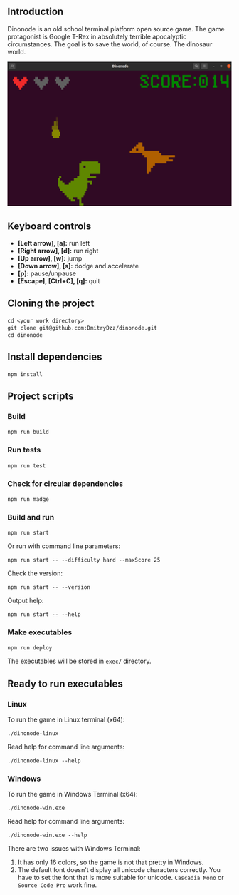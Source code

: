 ## Introduction

Dinonode is an old school terminal platform open source game.
The game protagonist is Google T-Rex in absolutely terrible apocalyptic circumstances.
The goal is to save the world, of course. The dinosaur world.

![Screenshot](https://raw.githubusercontent.com/DmitryDzz/dinonode/master/readme-images/screenshot.png)

## Keyboard controls

* **[Left arrow], [a]:** run left
* **[Right arrow], [d]:** run right
* **[Up arrow], [w]:** jump
* **[Down arrow], [s]:** dodge and accelerate
* **[p]:** pause/unpause
* **[Escape], [Ctrl+C], [q]:** quit

## Cloning the project

```shell
cd <your work directory>
git clone git@github.com:DmitryDzz/dinonode.git
cd dinonode
```

## Install dependencies

```shell
npm install
```

## Project scripts

### Build
```shell
npm run build
```

### Run tests
```shell
npm run test
```

### Check for circular dependencies
```shell
npm run madge
```

### Build and run
```shell
npm run start
```

Or run with command line parameters:
```shell
npm run start -- --difficulty hard --maxScore 25
```

Check the version:
```shell
npm run start -- --version
```

Output help:
```shell
npm run start -- --help
```

### Make executables
```shell
npm run deploy
```
The executables will be stored in `exec/` directory.

## Ready to run executables

### Linux

To run the game in Linux terminal (x64):
```shell
./dinonode-linux
```

Read help for command line arguments:
```shell
./dinonode-linux --help
```

### Windows

To run the game in Windows Terminal (x64):
```shell
./dinonode-win.exe
```

Read help for command line arguments:
```shell
./dinonode-win.exe --help
```

There are two issues with Windows Terminal:
1. It has only 16 colors, so the game is not that pretty in Windows.
2. The default font doesn't display all unicode characters correctly. You have to set the font that is more suitable for unicode. `Cascadia Mono` or `Source Code Pro` work fine.
